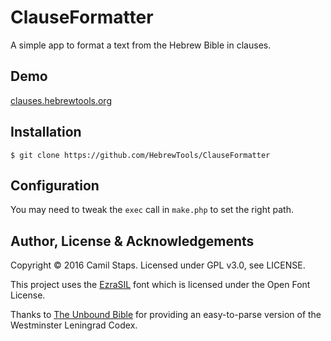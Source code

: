 # ClauseFormatter
A simple app to format a text from the Hebrew Bible in clauses.

## Demo

[clauses.hebrewtools.org][demo]

## Installation

    $ git clone https://github.com/HebrewTools/ClauseFormatter

## Configuration

You may need to tweak the `exec` call in `make.php` to set the right path.

## Author, License &amp; Acknowledgements

Copyright &copy; 2016 Camil Staps. Licensed under GPL v3.0, see LICENSE.

This project uses the [EzraSIL][ezrasil] font which is licensed under the Open
Font License.

Thanks to [The Unbound Bible][unboundbible] for providing an easy-to-parse
version of the Westminster Leningrad Codex.

[demo]: https://clauses.hebrewtools.org
[ezrasil]: http://scripts.sil.org/cms/scripts/page.php?item_id=EzraSIL_Home
[unboundbible]: http://unboundbible.org/

